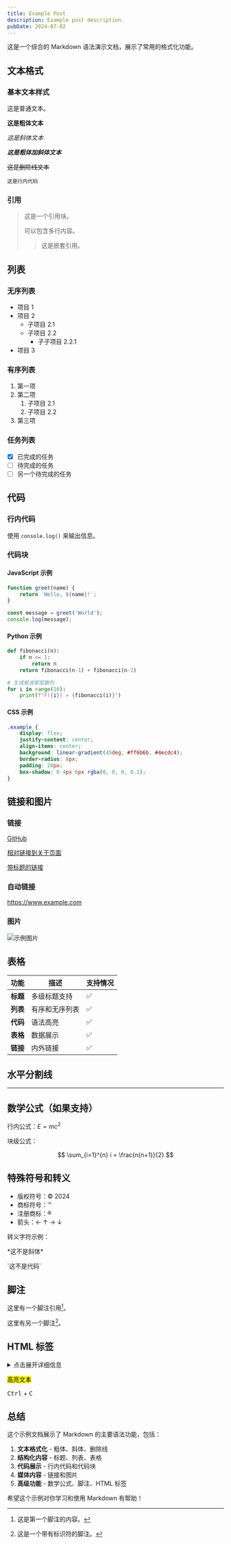 ```yaml
---
title: Example Post
description: Example post description.
pubDate: 2024-07-02
---
```


这是一个综合的 Markdown 语法演示文档，展示了常用的格式化功能。

## 文本格式

### 基本文本样式

这是普通文本。

**这是粗体文本**

*这是斜体文本*

***这是粗体加斜体文本***

~~这是删除线文本~~

`这是行内代码`

### 引用

> 这是一个引用块。
>
> 可以包含多行内容。
>
> > 这是嵌套引用。

## 列表

### 无序列表

- 项目 1
- 项目 2
    - 子项目 2.1
    - 子项目 2.2
        - 子子项目 2.2.1
- 项目 3

### 有序列表

1. 第一项
2. 第二项
    1. 子项目 2.1
    2. 子项目 2.2
3. 第三项

### 任务列表

- [x] 已完成的任务
- [ ] 待完成的任务
- [ ] 另一个待完成的任务

## 代码

### 行内代码

使用 `console.log()` 来输出信息。

### 代码块

#### JavaScript 示例

```javascript
function greet(name) {
    return `Hello, ${name}!`;
}

const message = greet('World');
console.log(message);
```

#### Python 示例

```python
def fibonacci(n):
    if n <= 1:
        return n
    return fibonacci(n-1) + fibonacci(n-2)

# 生成斐波那契数列
for i in range(10):
    print(f"F({i}) = {fibonacci(i)}")
```

#### CSS 示例

```css
.example {
    display: flex;
    justify-content: center;
    align-items: center;
    background: linear-gradient(45deg, #ff6b6b, #4ecdc4);
    border-radius: 8px;
    padding: 20px;
    box-shadow: 0 4px 6px rgba(0, 0, 0, 0.1);
}
```

## 链接和图片

### 链接

[GitHub](https://github.com)

[相对链接到关于页面](/about)

[带标题的链接](https://astro.build "Astro 官网")

### 自动链接

https://www.example.com

### 图片

![示例图片](https://camo.githubusercontent.com/c0114da7f483c3f0dde82cbb5d40f5241538342312e5d9affaa2af5208d75444/68747470733a2f2f626c6f672d63646e2e6a617a652e746f702f323032342f30372f36653738313365343464616439613335626536633432623263326534656235332e77656270)

## 表格

| 功能     | 描述      | 支持情况 |
|--------|---------|------|
| **标题** | 多级标题支持  | ✅    |
| **列表** | 有序和无序列表 | ✅    |
| **代码** | 语法高亮    | ✅    |
| **表格** | 数据展示    | ✅    |
| **链接** | 内外链接    | ✅    |

## 水平分割线

---

## 数学公式（如果支持）

行内公式：$E = mc^2$

块级公式：

$$
\sum_{i=1}^{n} i = \frac{n(n+1)}{2}
$$

## 特殊符号和转义

- 版权符号：&copy; 2024
- 商标符号：&trade;
- 注册商标：&reg;
- 箭头：&larr; &uarr; &rarr; &darr;

转义字符示例：

\*这不是斜体\*

\`这不是代码\`

## 脚注

这里有一个脚注引用[^1]。

这里有另一个脚注[^note]。

[^1]: 这是第一个脚注的内容。

[^note]: 这是一个带有标识符的脚注。

## HTML 标签

<details>
<summary>点击展开详细信息</summary>

这是一个可折叠的内容区域。

- 支持 Markdown 语法
- **粗体文本**
- `代码`

</details>

<mark>高亮文本</mark>

<kbd>Ctrl</kbd> + <kbd>C</kbd>

## 总结

这个示例文档展示了 Markdown 的主要语法功能，包括：

1. **文本格式化** - 粗体、斜体、删除线
2. **结构化内容** - 标题、列表、表格
3. **代码展示** - 行内代码和代码块
4. **媒体内容** - 链接和图片
5. **高级功能** - 数学公式、脚注、HTML 标签

希望这个示例对你学习和使用 Markdown 有帮助！
